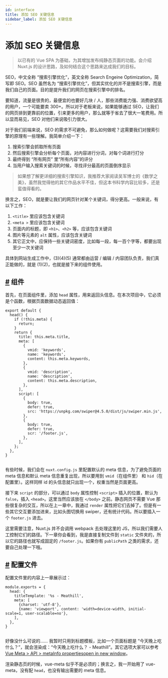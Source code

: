 ```yaml
---
id: interface
title: 添加 SEO 关键信息
sidebar_label: 添加 SEO 关键信息
---
```


# 添加 SEO 关键信息


> 以已有的 Vue SPA 为基础，为其增加发布纯静态页面的功能。会介绍 Nuxt.js 的设计思路，及如何结合这个思路来达成我们的目标。

SEO，中文全称 “搜索引擎优化”，英文全称 Search Engeine Optimization，简写即 SEO。SEO 虽然名为 “搜索引擎优化”，但其实优化的并不是搜索引擎，而是我们自己的页面。目的是提升我们的网页在搜索引擎中的排名。

要知道，流量是很贵的，最便宜的也要好几块 / 人，那些消费能力强、消费欲望高的用户，一个可能要卖 300+。所以对于老板来说，如果能够通过 SEO，让我们的网页排到更靠前的位置，引来更多的用户，那么就等于省去了很大一笔费用。所以显而易见，SEO 对他们来说吸引力很大。

对于我们前端来说，SEO 的需求不可避免，那么如何做呢？这需要我们对搜索引擎的原理有一些理解。我简单介绍一下：

1.  搜索引擎会抓取所有页面
2.  然后搜索引擎会分析每个页面，对内容进行分词，对每个词进行打分
3.  最终得到 “所有网页” 里“所有内容”的评分
4.  当用户输入搜索关键词的时候，寻找评分最高的页面倒序显示

> 如果想了解更详细的搜索引擎知识，我推荐大家阅读吴军博士的《数学之美》，虽然我觉得他的其它作品水平不佳，但这本书科学内容比较多，还是蛮值得看的。

换言之，SEO，就是要让我们的网页针对某个关键词，得分更高。一般来说，有以下工作：

1.  `<title>` 里应该包含关键词
2.  `<meta >` 里应该包含关键词
3.  页面内的标题，即 `<h1>`、`<h2>` 等，应该包含关键词
4.  图片等元素的 `alt` 属性，应该包含关键词
5.  其它正文中，应保持一些关键词密度，比如每一段，每一百个字等，都要出现至少一次关键词

具体到网站生成工作中，(3)(4)(5) 通常都由运营 / 编辑 / 内容团队负责，我们真正能做的，就是 (1)(2)，也就是接下来的组件使用。

[#](#组件) 组件
-----------

首先，在页面组件里，添加 `head` 属性，用来返回头信息。在本次项目中，它必须是个函数，根据页面数据动态返回值：

```
export default {
  head() {
    if (!this.meta) {
      return;
    }
    return {
      title: this.meta.title,
      meta: [
        {
          vmid: 'keywords',
          name: 'keywords',
          content: this.meta.keywords,
        },
        {
          vmid: 'description',
          name: 'description',
          content: this.meta.description,
        },
      ],
      script: [
        {
          body: true,
          defer: true,
          src: 'https://unpkg.com/swiper@4.5.0/dist/js/swiper.min.js',
        },
        {
          body: true,
          defer: true,
          scr: '/footer.js',
        },
      ],
    };
  },
}


```

有些时候，我们会在 `nuxt.config.js` 里配置默认的 meta 信息，为了避免页面的 meta 信息和默认 meta 信息重复出现，所以要用到 `vmid`（在组件里） 和 `hid`（在配置里）。这样同样 id 的头信息就只出现一个，权重当然是页面更高。

接下来 `script` 的部分，可以通过 `body` 属性控制 `<script>` 插入的位置，默认为 `false`，插入 `<head>`。这里当然应该放在 `</body>` 之前。静态网页不需要 Vue 那些很复杂的交互，所以在上一章中，我通过 `render` 属性把它们去掉了。但是有一些其它交互要添加进来，比如头图切换用 swiper，还有统计代码。所以要插入一个 `footer.js` 进去。

这里需要注意，Nuxt.js 并不会调用 webpack 去处理这里的 JS，所以我们需要人工控制它们的路径。下一章你会看到，我是直接复制文件到 `static` 文件夹的，所以它的路径也就写成固定的 `/footer.js`。如果你有 `publicPath` 之类的需求，还要自己处理一下哦。

[#](#配置文件) 配置文件
---------------

配置文件里的内容上一章展示过：

```
module.exports = {
  head: {
    titleTemplate: '%s - Meathill',
    meta: [
      {charset: 'utf-8'},
      {name: 'viewport', content: 'width=device-width, initial-scale=1, user-scalable=no'},
    ],
  },
}


```

好像没什么可说的…… 我暂时只用到标题模板，比如一个页面标题是 “今天晚上吃什么？”，就会渲染成：“今天晚上吃什么？ - Meathill”。其它选项大家可以参考 [Vue Meta > API > metaInfo propertiesopen in new window](https://vue-meta.nuxtjs.org/api/#base)。

渲染静态页的时候，vue-meta 似乎不是必须的；换言之，我一开始用了 vue-meta，没有配 `head`，也没有输出需要的 meta 信息。